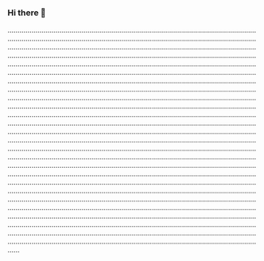 ### Hi there 👋

..............................................................................................................................................................................................................................................................................................................................................................................................................................................................................................................................................................................................................................................................................................................................................................................................................................................................................................................................................................................................................................................................................................................................................................................................................................................................................................................................................................................................................................................................................................................................................................................................................................................................................................................................................................................................................................................................................................................................................................................................................................................................................................................................................................................................................................................................................................................................................................................................................................................................................................................................................................................................................................................................................................................................................................................................................................................................................................................................................................................................................................................................................................................................................................................................................................................................................................................................................................